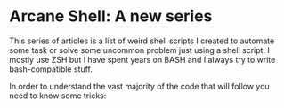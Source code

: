 # Arcane Shell: A new series
This series of articles is a list of weird shell scripts I created to automate some task or solve some uncommon problem just using a shell script. I mostly use ZSH but I have spent years on BASH and I always try to write bash-compatible stuff.

In order to understand the vast majority of the code that will follow you need to know some tricks: 
